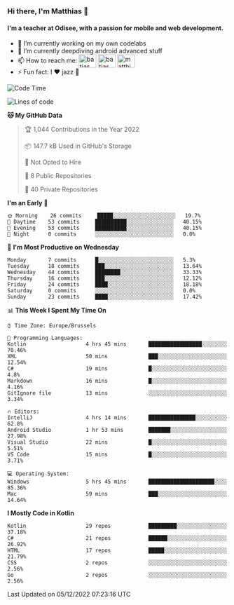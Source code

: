 ### Hi there, I'm Matthias 👋

#### I'm a teacher at Odisee, with a passion for mobile and web development.

- 🔭 I’m currently working on my own codelabs
- 🌱 I’m currently deepdiving android advanced stuff
- 📫 How to reach me: <a href="https://dev.to/batjas" target="_blank"><img align="center" src="https://raw.githubusercontent.com/rahuldkjain/github-profile-readme-generator/master/src/images/icons/Social/devto.svg" alt="batjas" height="30" width="40" /></a>
<a href="https://twitter.com/batjas" target="_blank"><img align="center" src="https://raw.githubusercontent.com/rahuldkjain/github-profile-readme-generator/master/src/images/icons/Social/twitter.svg" alt="batjas" height="30" width="40" /></a>
<a href="https://linkedin.com/in/matthiasdruwé" target="_blank"><img align="center" src="https://raw.githubusercontent.com/rahuldkjain/github-profile-readme-generator/master/src/images/icons/Social/linked-in-alt.svg" alt="matthiasdruwé" height="30" width="40" /></a>
- ⚡ Fun fact: I ❤ jazz 🎷


<!--START_SECTION:waka-->
![Code Time](http://img.shields.io/badge/Code%20Time-570%20hrs%2036%20mins-blue)

![Lines of code](https://img.shields.io/badge/From%20Hello%20World%20I%27ve%20Written-230%20Thousand%20lines%20of%20code-blue)

**🐱 My GitHub Data** 

> 🏆 1,044 Contributions in the Year 2022
 > 
> 📦 147.7 kB Used in GitHub's Storage 
 > 
> 🚫 Not Opted to Hire
 > 
> 📜 8 Public Repositories 
 > 
> 🔑 40 Private Repositories  
 > 
**I'm an Early 🐤** 

```text
🌞 Morning    26 commits     █████░░░░░░░░░░░░░░░░░░░░   19.7% 
🌆 Daytime    53 commits     ██████████░░░░░░░░░░░░░░░   40.15% 
🌃 Evening    53 commits     ██████████░░░░░░░░░░░░░░░   40.15% 
🌙 Night      0 commits      ░░░░░░░░░░░░░░░░░░░░░░░░░   0.0%

```
📅 **I'm Most Productive on Wednesday** 

```text
Monday       7 commits      █░░░░░░░░░░░░░░░░░░░░░░░░   5.3% 
Tuesday      18 commits     ███░░░░░░░░░░░░░░░░░░░░░░   13.64% 
Wednesday    44 commits     ████████░░░░░░░░░░░░░░░░░   33.33% 
Thursday     16 commits     ███░░░░░░░░░░░░░░░░░░░░░░   12.12% 
Friday       24 commits     ████░░░░░░░░░░░░░░░░░░░░░   18.18% 
Saturday     0 commits      ░░░░░░░░░░░░░░░░░░░░░░░░░   0.0% 
Sunday       23 commits     ████░░░░░░░░░░░░░░░░░░░░░   17.42%

```


📊 **This Week I Spent My Time On** 

```text
⌚︎ Time Zone: Europe/Brussels

💬 Programming Languages: 
Kotlin                   4 hrs 45 mins       █████████████████░░░░░░░░   70.46% 
XML                      50 mins             ███░░░░░░░░░░░░░░░░░░░░░░   12.54% 
C#                       19 mins             █░░░░░░░░░░░░░░░░░░░░░░░░   4.8% 
Markdown                 16 mins             █░░░░░░░░░░░░░░░░░░░░░░░░   4.16% 
GitIgnore file           13 mins             ░░░░░░░░░░░░░░░░░░░░░░░░░   3.34%

🔥 Editors: 
IntelliJ                 4 hrs 14 mins       ███████████████░░░░░░░░░░   62.8% 
Android Studio           1 hr 53 mins        ███████░░░░░░░░░░░░░░░░░░   27.98% 
Visual Studio            22 mins             █░░░░░░░░░░░░░░░░░░░░░░░░   5.51% 
VS Code                  15 mins             █░░░░░░░░░░░░░░░░░░░░░░░░   3.71%

💻 Operating System: 
Windows                  5 hrs 45 mins       █████████████████████░░░░   85.36% 
Mac                      59 mins             ███░░░░░░░░░░░░░░░░░░░░░░   14.64%

```

**I Mostly Code in Kotlin** 

```text
Kotlin                   29 repos            █████████░░░░░░░░░░░░░░░░   37.18% 
C#                       21 repos            ██████░░░░░░░░░░░░░░░░░░░   26.92% 
HTML                     17 repos            █████░░░░░░░░░░░░░░░░░░░░   21.79% 
CSS                      2 repos             ░░░░░░░░░░░░░░░░░░░░░░░░░   2.56% 
Go                       2 repos             ░░░░░░░░░░░░░░░░░░░░░░░░░   2.56%

```



 Last Updated on 05/12/2022 07:23:16 UTC
<!--END_SECTION:waka-->
